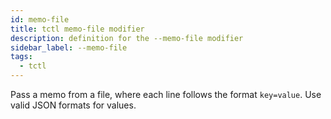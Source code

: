 ```yaml
---
id: memo-file
title: tctl memo-file modifier
description: definition for the --memo-file modifier
sidebar_label: --memo-file
tags:
  - tctl
---
```


Pass a memo from a file, where each line follows the format `key=value`.
Use valid JSON formats for values.
